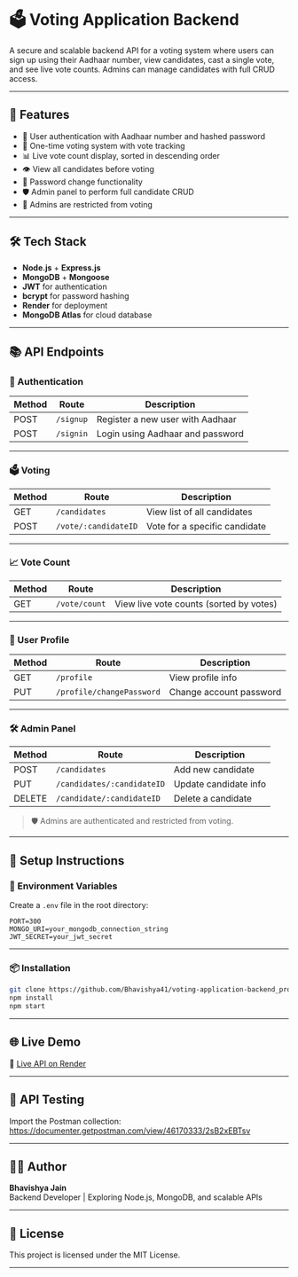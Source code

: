 
# 🗳️ Voting Application Backend

A secure and scalable backend API for a voting system where users can sign up using their Aadhaar number, view candidates, cast a single vote, and see live vote counts. Admins can manage candidates with full CRUD access.

---

## 🚀 Features

- 🔐 User authentication with Aadhaar number and hashed password
- 🧾 One-time voting system with vote tracking
- 📊 Live vote count display, sorted in descending order
- 👁️ View all candidates before voting
- 🔁 Password change functionality
- 🛡️ Admin panel to perform full candidate CRUD
- 🚫 Admins are restricted from voting

---

## 🛠️ Tech Stack

- **Node.js** + **Express.js**
- **MongoDB** + **Mongoose**
- **JWT** for authentication
- **bcrypt** for password hashing
- **Render** for deployment
- **MongoDB Atlas** for cloud database

---

## 📚 API Endpoints

### 🔐 Authentication

| Method | Route      | Description                          |
|--------|------------|--------------------------------------|
| POST   | `/signup`  | Register a new user with Aadhaar     |
| POST   | `/signin`  | Login using Aadhaar and password     |

---

### 🗳️ Voting

| Method | Route                    | Description                    |
|--------|--------------------------|--------------------------------|
| GET    | `/candidates`            | View list of all candidates    |
| POST   | `/vote/:candidateID`     | Vote for a specific candidate  |

---

### 📈 Vote Count

| Method | Route           | Description                                |
|--------|------------------|--------------------------------------------|
| GET    | `/vote/count`   | View live vote counts (sorted by votes)     |

---

### 👤 User Profile

| Method | Route                   | Description                  |
|--------|--------------------------|------------------------------|
| GET    | `/profile`              | View profile info            |
| PUT    | `/profile/changePassword` | Change account password       |

---

### 🛠️ Admin Panel

| Method | Route                          | Description                     |
|--------|----------------------------------|---------------------------------|
| POST   | `/candidates`                  | Add new candidate               |
| PUT    | `/candidates/:candidateID`     | Update candidate info           |
| DELETE | `/candidate/:candidateID`      | Delete a candidate              |

> 🛡️ Admins are authenticated and restricted from voting.

---

## 🧪 Setup Instructions

### 🔧 Environment Variables

Create a `.env` file in the root directory:

```env
PORT=300
MONGO_URI=your_mongodb_connection_string
JWT_SECRET=your_jwt_secret
```

---

### 📦 Installation

```bash
git clone https://github.com/Bhavishya41/voting-application-backend_project.git
npm install
npm start
```

---

## 🌐 Live Demo

🔗 [Live API on Render](https://voting-application-backend-project.onrender.com)

---

## 📮 API Testing

Import the Postman collection: https://documenter.getpostman.com/view/46170333/2sB2xEBTsv

---

## 🧑‍💻 Author

**Bhavishya Jain**  
Backend Developer | Exploring Node.js, MongoDB, and scalable APIs

---

## 📄 License

This project is licensed under the MIT License.

---
